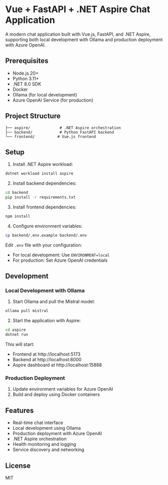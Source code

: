# Vue + FastAPI + .NET Aspire Chat Application

A modern chat application built with Vue.js, FastAPI, and .NET Aspire, supporting both local development with Ollama and production deployment with Azure OpenAI.

## Prerequisites

- Node.js 20+
- Python 3.11+
- .NET 8.0 SDK
- Docker
- Ollama (for local development)
- Azure OpenAI Service (for production)

## Project Structure

```
├── aspire/             # .NET Aspire orchestration
├── backend/            # Python FastAPI backend
└── frontend/          # Vue.js frontend
```

## Setup

1. Install .NET Aspire workload:
```bash
dotnet workload install aspire
```

2. Install backend dependencies:
```bash
cd backend
pip install -r requirements.txt
```

3. Install frontend dependencies:
```bash
npm install
```

4. Configure environment variables:
```bash
cp backend/.env.example backend/.env
```

Edit `.env` file with your configuration:
- For local development: Use `ENVIRONMENT=local`
- For production: Set Azure OpenAI credentials

## Development

### Local Development with Ollama

1. Start Ollama and pull the Mistral model:
```bash
ollama pull mistral
```

2. Start the application with Aspire:
```bash
cd aspire
dotnet run
```

This will start:
- Frontend at http://localhost:5173
- Backend at http://localhost:8000
- Aspire dashboard at http://localhost:15888

### Production Deployment

1. Update environment variables for Azure OpenAI
2. Build and deploy using Docker containers

## Features

- Real-time chat interface
- Local development using Ollama
- Production deployment with Azure OpenAI
- .NET Aspire orchestration
- Health monitoring and logging
- Service discovery and networking

## License

MIT